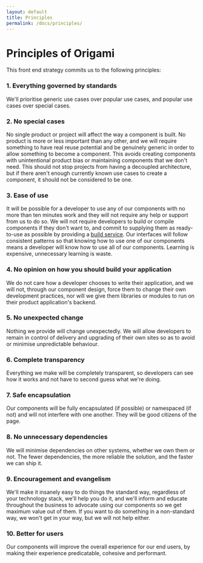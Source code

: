 ```yaml
---
layout: default
title: Principles
permalink: /docs/principles/
---
```


# Principles of Origami

This front end strategy commits us to the following principles:

### 1. Everything governed by standards

We'll prioritise generic use cases over popular use cases, and popular use cases over special cases.

### 2. No special cases

No single product or project will affect the way a component is built. No product is more or less important than any other, and we will require something to have real reuse potential and be genuinely generic in order to allow something to become a component.   This avoids creating components with unintentional product bias or maintaining components that we don't need.  This should not stop projects from having a decoupled architecture, but if there aren't enough currently known use cases to create a component, it should not be considered to be one.

### 3. Ease of use

It will be possible for a developer to use any of our components with no more than ten minutes work and they will not require any help or support from us to do so.  We will not require developers to build or compile components if they don't want to, and commit to supplying them as ready-to-use as possible by providing a [build service]({{site.baseurl}}/docs/build-service/).  Our interfaces will follow consistent patterns so that knowing how to use one of our components means a developer will know how to use all of our components.  Learning is expensive, unnecessary learning is waste.

### 4. No opinion on how you should build your application

We do not care how a developer chooses to write their application, and we will not, through our component design, force them to change their own development practices, nor will we give them libraries or modules to run on their product application's backend.

### 5. No unexpected change

Nothing we provide will change unexpectedly.  We will allow developers to remain in control of delivery and upgrading of their own sites so as to avoid or minimise unpredictable behaviour.

### 6. Complete transparency

Everything we make will be completely transparent, so developers can see how it works and not have to second guess what we're doing.

### 7. Safe encapsulation

Our components will be fully encapsulated (if possible) or namespaced (if not) and will not interfere with one another. They will be good citizens of the page.

### 8. No unnecessary dependencies

We will minimise dependencies on other systems, whether we own them or not.  The fewer dependencies, the more reliable the solution, and the faster we can ship it.

### 9. Encouragement and evangelism

We'll make it insanely easy to do things the standard way, regardless of your technology stack, we'll help you do it, and we'll inform and educate throughout the business to advocate using our components so we get maximum value out of them.  If you want to do something in a non-standard way, we won't get in your way, but we will not help either.

### 10. Better for users

Our components will improve the overall experience for our end users, by making their experience predicatable, cohesive and performant. 

